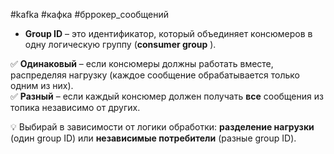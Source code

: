 #kafka #кафка #бррокер_сообщений
- **Group ID** – это идентификатор, который объединяет консюмеров в одну логическую группу (**consumer group** ).

✅ **Одинаковый** – если консюмеры должны работать вместе, распределяя нагрузку (каждое сообщение обрабатывается только одним из них).  
✅ **Разный** – если каждый консюмер должен получать **все** сообщения из топика независимо от других.

💡 Выбирай в зависимости от логики обработки: **разделение нагрузки** (один group ID) или **независимые потребители** (разные group ID).